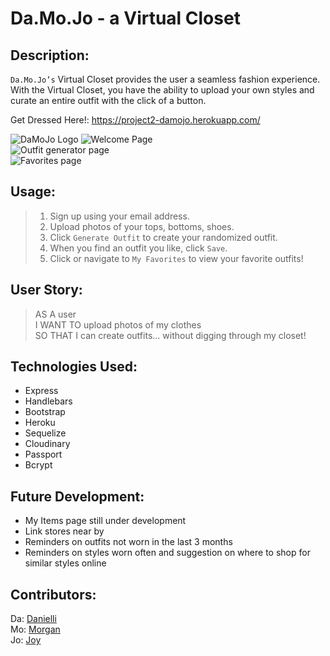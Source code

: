 # Da.Mo.Jo - a Virtual Closet 
## Description:
`Da.Mo.Jo’s` Virtual Closet provides the user a seamless fashion experience. With the Virtual Closet, you have the ability to upload your own styles and curate an entire outfit with the click of a button.  

Get Dressed Here!: https://project2-damojo.herokuapp.com/

![DaMoJo Logo](https://jxleilani.github.io/project2/public/images/logo_image.JPG)
![Welcome Page](https://jxleilani.github.io/project2/public/images/welcome.png)  
![Outfit generator page](https://jxleilani.github.io/project2/public/images/generator.png)  
![Favorites page](https://jxleilani.github.io/project2/public/images/favs.png)  

## Usage:
> 1. Sign up using your email address.
> 2. Upload photos of your tops, bottoms, shoes.
> 3. Click `Generate Outfit` to create your randomized outfit. 
> 4. When you find an outfit you like, click `Save`. 
> 5. Click or navigate to `My Favorites` to view your favorite outfits!

## User Story:
> AS A user  
> I WANT TO upload photos of my clothes  
> SO THAT I can create outfits... without digging through my closet!

## Technologies Used:
* Express
* Handlebars
* Bootstrap
* Heroku
* Sequelize
* Cloudinary
* Passport
* Bcrypt

## Future Development:
* My Items page still under development
* Link stores near by 
* Reminders on outfits not worn in the last 3 months 
* Reminders on styles worn often and suggestion on where to shop for similar styles online

## Contributors:
Da: [Danielli](https://github.com/Elli360)  
Mo: [Morgan](https://github.com/MoMilllzz)  
Jo: [Joy](https://github.com/jxleilani)  

